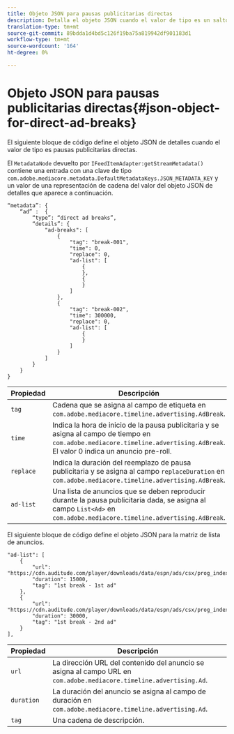 ```yaml
---
title: Objeto JSON para pausas publicitarias directas
description: Detalla el objeto JSON cuando el valor de tipo es un salto de publicidad directo
translation-type: tm+mt
source-git-commit: 89bdda1d4bd5c126f19ba75a819942df901183d1
workflow-type: tm+mt
source-wordcount: '164'
ht-degree: 0%

---
```



# Objeto JSON para pausas publicitarias directas{#json-object-for-direct-ad-breaks}

El siguiente bloque de código define el objeto JSON de detalles cuando el valor de tipo es pausas publicitarias directas.

El `MetadataNode` devuelto por `IFeedItemAdapter:getStreamMetadata()` contiene una entrada con una clave de tipo `com.adobe.mediacore.metadata.DefaultMetadataKeys.JSON_METADATA_KEY` y un valor de una representación de cadena del valor del objeto JSON de detalles que aparece a continuación.

```
“metadata”: { 
    “ad” :  { 
        “type”: “direct ad breaks”, 
        “details”: { 
            "ad-breaks": [ 
                { 
                    "tag": "break-001", 
                    "time": 0, 
                    "replace": 0, 
                    "ad-list": [ 
                        { 
                        }, 
                        { 
                        } 
                    ] 
                }, 
                { 
                    "tag": "break-002", 
                    "time": 300000, 
                    "replace": 0, 
                    "ad-list": [ 
                        { 
                        } 
                    ] 
                } 
            ] 
        } 
    } 
} 
```

| Propiedad | Descripción |
|---|---|
| `tag` | Cadena que se asigna al campo de etiqueta en `com.adobe.mediacore.timeline.advertising.AdBreak`. |
| `time` | Indica la hora de inicio de la pausa publicitaria y se asigna al campo de tiempo en `com.adobe.mediacore.timeline.advertising.AdBreak`. El valor 0 indica un anuncio pre-roll. |
| `replace` | Indica la duración del reemplazo de pausa publicitaria y se asigna al campo `replaceDuration` en `com.adobe.mediacore.timeline.advertising.AdBreak`. |
| `ad-list` | Una lista de anuncios que se deben reproducir durante la pausa publicitaria dada, se asigna al campo `List<Ad>` en `com.adobe.mediacore.timeline.advertising.AdBreak`. |

El siguiente bloque de código define el objeto JSON para la matriz de lista de anuncios.

```
"ad-list": [ 
    { 
        "url": "https://cdn.auditude.com/player/downloads/data/espn/ads/csx/prog_index.m3u8", 
        "duration": 15000, 
        "tag": "1st break - 1st ad" 
    }, 
    { 
        "url": "https://cdn.auditude.com/player/downloads/data/espn/ads/csx/prog_index.m3u8", 
        "duration": 30000, 
        "tag": "1st break - 2nd ad" 
    } 
], 
```

| Propiedad | Descripción |
|---|---|
| `url` | La dirección URL del contenido del anuncio se asigna al campo URL en `com.adobe.mediacore.timeline.advertising.Ad`. |
| `duration` | La duración del anuncio se asigna al campo de duración en `com.adobe.mediacore.timeline.advertising.Ad`. |
| `tag` | Una cadena de descripción. |

